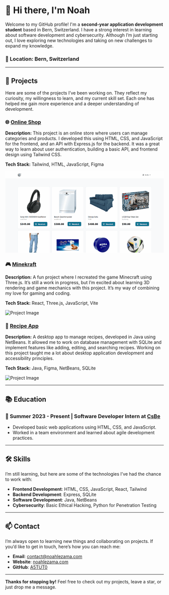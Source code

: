 # 👋 Hi there, I'm Noah

Welcome to my GitHub profile! I'm a **second-year application development student** based in Bern, Switzerland. I have a strong interest in learning about software development and cybersecurity. Although I’m just starting out, I love exploring new technologies and taking on new challenges to expand my knowledge.

### 📍 Location: Bern, Switzerland

---

## 🚀 Projects

Here are some of the projects I’ve been working on. They reflect my curiosity, my willingness to learn, and my current skill set. Each one has helped me gain more experience and a deeper understanding of development.

### 🌐 [Online Shop](https://github.com/A5TUT0/OnlineShop)

**Description:** This project is an online store where users can manage categories and products. I developed this using HTML, CSS, and JavaScript for the frontend, and an API with Express.js for the backend. It was a great way to learn about user authentication, building a basic API, and frontend design using Tailwind CSS.

**Tech Stack:** Tailwind, HTML, JavaScript, Figma

![Project Image](online-shop.png)

### 🎮 [Minekraft](https://github.com/A5TUT0/Minecraft3D)

**Description:** A fun project where I recreated the game Minecraft using Three.js. It’s still a work in progress, but I’m excited about learning 3D rendering and game mechanics with this project. It’s my way of combining my love for gaming and coding.

**Tech Stack:** React, Three.js, JavaScript, Vite

![Project Image](project-image2.png)

### 🍴 [Recipe App](https://github.com/A5TUT0/Rezepte)

**Description:** A desktop app to manage recipes, developed in Java using NetBeans. It allowed me to work on database management with SQLite and implement features like adding, editing, and searching recipes. Working on this project taught me a lot about desktop application development and accessibility principles.

**Tech Stack:** Java, Figma, NetBeans, SQLite

![Project Image](project-image3.png)

---

## 📚 Education

### 📅 Summer 2023 - Present | Software Developer Intern at [CsBe](https://csbe.ch)

- Developed basic web applications using HTML, CSS, and JavaScript.
- Worked in a team environment and learned about agile development practices.

---

## 🛠️ Skills

I’m still learning, but here are some of the technologies I’ve had the chance to work with:

- **Frontend Development**: HTML, CSS, JavaScript, React, Tailwind
- **Backend Development**: Express, SQLite
- **Software Development**: Java, NetBeans
- **Cybersecurity**: Basic Ethical Hacking, Python for Penetration Testing

---

## 📫 Contact

I’m always open to learning new things and collaborating on projects. If you’d like to get in touch, here’s how you can reach me:

- **Email**: [contact@noahlezama.com](mailto:contact@noahlezama.com)
- **Website**: [noahlezama.com](https://noahlezama.com)
- **GitHub**: [A5TUT0](https://github.com/A5TUT0)

---

**Thanks for stopping by!** Feel free to check out my projects, leave a star, or just drop me a message.
